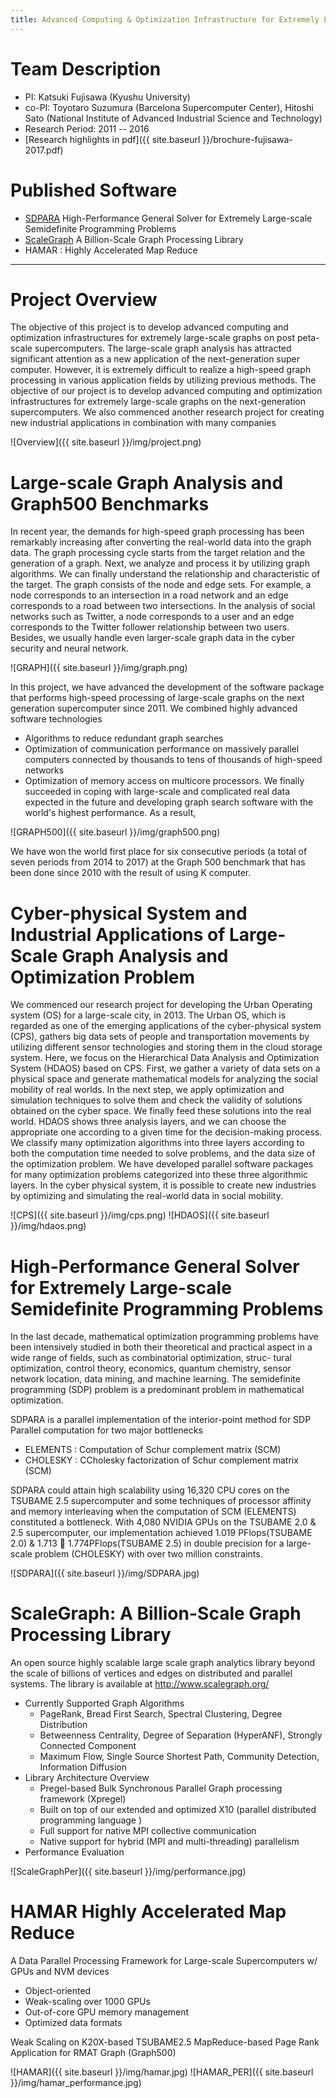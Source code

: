 ```yaml
---
title: Advanced Computing & Optimization Infrastructure for Extremely Large-Scale Graphs on Post Peta-Scale Supercomputers
---
```


# Team Description

* PI: Katsuki Fujisawa (Kyushu University)
* co-PI: Toyotaro Suzumura (Barcelona Supercomputer Center), Hitoshi Sato (National Institute of Advanced Industrial Science and Technology)
* Research Period: 2011 -- 2016
* [Research highlights in pdf]({{ site.baseurl }}/brochure-fujisawa-2017.pdf)

# Published Software

* [SDPARA](https://sourceforge.net/projects/sdpa/files/) High-Performance General Solver for Extremely Large-scale Semidefinite Programming Problems
* [ScaleGraph](http://www.scalegraph.org/) A Billion-Scale Graph Processing Library
* HAMAR : Highly Accelerated Map Reduce 

---

# Project Overview

The objective of this project is to develop advanced computing and optimization infrastructures for extremely large-scale graphs on post peta-scale supercomputers. The large-scale graph analysis has attracted significant attention as a new application of the next-generation super computer. However, it is extremely difficult to realize a high-speed graph processing in various application fields by utilizing previous methods. The objective of our project is to develop advanced computing and optimization infrastructures for extremely large-scale graphs on the next-generation supercomputers. We also commenced another research project for creating new industrial applications in combination with many companies

![Overview]({{ site.baseurl }}/img/project.png)

# Large-scale Graph Analysis and Graph500 Benchmarks 
In recent year, the demands for high-speed graph processing has been remarkably increasing after converting the real-world data into the graph data. The graph processing cycle starts from the target relation and the generation of a graph. Next, we analyze and process it by utilizing graph algorithms. We can finally understand the relationship and characteristic of the target. The graph consists of the node and edge sets. For example, a node corresponds to an intersection in a road network and an edge corresponds to a road between two intersections. In the analysis of social networks such as Twitter, a node corresponds to a user and an edge corresponds to the Twitter follower relationship between two users. Besides, we usually handle even larger-scale graph data in the cyber security and neural network.

![GRAPH]({{ site.baseurl }}/img/graph.png)

In this project, we have advanced the development of the software package that performs high-speed processing of  large-scale graphs on the next generation supercomputer since 2011.
 We combined highly advanced software technologies 
* Algorithms to reduce redundant graph searches 
* Optimization of communication performance on massively parallel computers connected by thousands to tens of thousands of high-speed networks
* Optimization of memory access on multicore processors. 
We finally succeeded in coping with large-scale and complicated real data expected in the future and developing graph search software with the world's highest performance. As a result,

![GRAPH500]({{ site.baseurl }}/img/graph500.png)

We have won the world first place for six consecutive periods (a total of seven periods from 2014 to 2017) at the Graph 500 benchmark that has been done since 2010 with the result of using K computer.

# Cyber-physical System and Industrial Applications of Large-Scale Graph Analysis and Optimization Problem

We commenced our research project for developing the Urban Operating system (OS) for a large-scale city, in 2013. The Urban OS, which is regarded as one of the emerging applications of the cyber-physical system (CPS), gathers big data sets of people and transportation movements by utilizing different sensor technologies and storing them in the cloud storage system.
 Here, we focus on the Hierarchical Data Analysis and Optimization System (HDAOS) based on CPS. First, we gather a variety of data sets on a physical space and generate mathematical models for analyzing the social  mobility of real worlds. In the next step, we apply optimization and simulation techniques to solve them and check the validity of solutions obtained on the cyber space. We finally feed these solutions into the real world. 
 HDAOS shows three analysis layers, and we can choose the appropriate one according to a given time for the decision-making process. We classify many optimization algorithms into three layers according to both the computation time needed to solve problems, and the data size of the optimization problem. We have developed parallel software packages for many optimization problems  categorized into these three algorithmic layers. 
In the cyber physical system, it is possible to create new industries by optimizing and simulating the real-world data in social mobility.

![CPS]({{ site.baseurl }}/img/cps.png)
![HDAOS]({{ site.baseurl }}/img/hdaos.png)

# High-Performance General Solver for Extremely Large-scale Semidefinite Programming Problems

In the last decade, mathematical optimization programming problems have been intensively studied in both their theoretical and practical aspect in a wide range of fields, such as combinatorial optimization, struc- tural optimization, control theory, economics, quantum chemistry, sensor network location, data mining, and machine learning.
The semidefinite programming (SDP) problem is a predominant problem in mathematical optimization.

SDPARA is a parallel implementation of the interior-point method for SDP Parallel computation for two major bottlenecks 
* ELEMENTS :  Computation of  Schur complement matrix (SCM)
* CHOLESKY : CCholesky factorization of Schur complement matrix (SCM)

SDPARA could attain high scalability using 16,320 CPU cores on the TSUBAME 2.5 supercomputer and some techniques of processor affinity and memory interleaving when the computation of SCM (ELEMENTS) constituted a bottleneck. 
With 4,080 NVIDIA GPUs on the TSUBAME 2.0 & 2.5 supercomputer, our implementation achieved 1.019 PFlops(TSUBAME 2.0) & 1.713  1.774PFlops(TSUBAME 2.5) in double precision for a large-scale problem (CHOLESKY) with over two million constraints.

![SDPARA]({{ site.baseurl }}/img/SDPARA.jpg)

# ScaleGraph: A Billion-Scale Graph Processing Library 

An open source highly scalable large scale graph analytics library beyond the scale of  billions of vertices and edges on distributed and parallel systems. The library is available at http://www.scalegraph.org/

* Currently Supported Graph Algorithms
  * PageRank, Bread First Search, Spectral Clustering, Degree Distribution
  * Betweenness Centrality, Degree of Separation (HyperANF), Strongly Connected Component
  * Maximum Flow, Single Source Shortest Path, Community Detection, Information Diffusion
* Library Architecture Overview
  * Pregel-based Bulk Synchronous Parallel Graph processing framework (Xpregel)
  * Built on top of our extended and optimized X10 (parallel distributed programming language ) 
  * Full support for native MPI collective communication
  * Native support for hybrid (MPI and multi-threading) parallelism
* Performance Evaluation 

![ScaleGraphPer]({{ site.baseurl }}/img/performance.jpg)

# HAMAR Highly Accelerated Map Reduce 

A Data Parallel Processing Framework for Large-scale Supercomputers w/ GPUs and NVM devices
* Object-oriented
* Weak-scaling over 1000 GPUs
* Out-of-core GPU memory management
* Optimized data formats 

Weak Scaling on K20X-based TSUBAME2.5 MapReduce-based Page Rank Application for RMAT Graph (Graph500)

![HAMAR]({{ site.baseurl }}/img/hamar.jpg)
![HAMAR_PER]({{ site.baseurl }}/img/hamar_performance.jpg)

